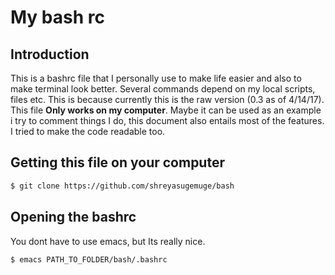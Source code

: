 # My bash rc
   
## Introduction
This is a bashrc file that I personally use to make life easier and also to make terminal look better. Several commands depend on my local scripts, files etc. This is because currently this is the raw version (0.3 as of 4/14/17). This file **Only works on my computer**. Maybe it can be used as an example i try to comment things I do, this document also entails most of the features. I tried to make the code readable too.

## Getting this file on your computer
```bash
$ git clone https://github.com/shreyasugemuge/bash
```
## Opening the bashrc
You dont have to use emacs, but Its really nice.
```bash
$ emacs PATH_TO_FOLDER/bash/.bashrc
```

